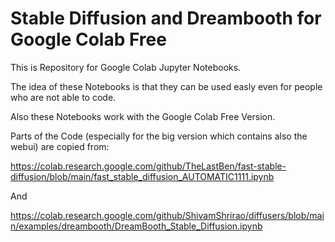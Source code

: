 # Stable Diffusion and Dreambooth for Google Colab Free

This is Repository for Google Colab Jupyter Notebooks.

The idea of these Notebooks is that they can be used easly even for people who are not able to code.

Also these Notebooks work with the Google Colab Free Version.

Parts of the Code (especially for the big version which contains also the webui) are copied from:

https://colab.research.google.com/github/TheLastBen/fast-stable-diffusion/blob/main/fast_stable_diffusion_AUTOMATIC1111.ipynb

And

https://colab.research.google.com/github/ShivamShrirao/diffusers/blob/main/examples/dreambooth/DreamBooth_Stable_Diffusion.ipynb
